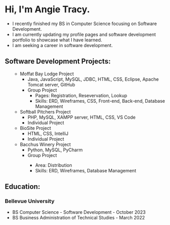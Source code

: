 <h1>Hi, I'm Angie Tracy.</h1>

<!--
**atracy23/atracy23** is a ✨ _special_ ✨ repository because its `README.md` (this file) appears on your GitHub profile.
-->

<ul>
  <li>I recently finished my BS in Computer Science focusing on Software Development.</li>
  <li>I am currently updating my profile pages and software development portfolio to showcase what I have learned.</li>
  <li>I am seeking a career in software development.</li>
</ul>

<h2><b>Software Development Projects:</b></h2>
<ol>
  <ul>
  <li>Moffat Bay Lodge Project
    <ul>
      <li>Java, JavaScript, MySQL, JDBC, HTML, CSS, Eclipse, Apache Tomcat server, GitHub</li>
      <li>Group Project
        <ul>
          <li>Pages: Registration, Resevervation, Lookup</li>
          <li>Skills: ERD, Wireframes, CSS, Front-end, Back-end, Database Management</li>
        </ul>
      </li>
    </ul>
  </li>
  <li>Softball Pitchers Project
    <ul>
      <li>PHP, MySQL, XAMPP server, HTML, CSS, VS Code</li>
      <li>Individual Project</li>
    </ul>
  </li>
  <li>BioSite Project
    <ul>
      <li>HTML, CSS, IntelliJ</li>
      <li>Individual Project</li>
    </ul>
  </li>
  <li>Bacchus Winery Project
    <ul>
      <li>Python, MySQL, PyCharm</li>
      <li>Group Project</li>
      <ul>
          <li>Area: Distribution</li>
          <li>Skills: ERD, Wireframes, Database Management</li>
        </ul>
    </ul>
  </li>
  </ul>
</ol>

<h2><b>Education:</b></h2>
<h3><b>Bellevue University</b></h3>
<ul>
  <li>BS Computer Science - Software Development - October 2023</li>
  <li>BS Business Administration of Technical Studies - March 2022</li>
</ul>

